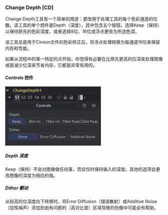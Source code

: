 ### Change Depth [CD]

Change Depth工具有一个简单的用途：更改用于处理工具的每个色彩通道的位数。该工具的单个控件是Depth（深度），其中包含五个按钮。选择Keep（保持）以保持原先的色彩深度，或者选择8位、16位或浮点更改为所选色深。

该工具总是用于Cineon文件的色彩矫正后，将浮点处理转换为每通道16位来保留内存和性能。

如果从流程中的某一特定的点开始，你觉得有必要在比原先更高的位深来处理图像或是减少位深来节省内存，它都是非常有用的。

#### Controls 控件

![CD_Controls](images/CD_Controls.png)

##### Depth 深度

Keep（保持）不会对图像做任何事，而仅仅时保持输入的深度。其他的选项会更改图像的深度为相应的值。

##### Dither 颤动

从较高的位深度向下转换时，将Error Diffusion（错误散射）或Additive Noise（加性噪声）添加到由有问题的（高对比度）区域导致的伪像中可能会有帮助。
